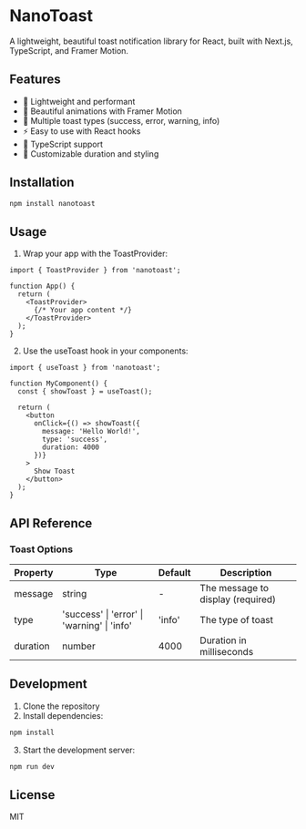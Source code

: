 # NanoToast

A lightweight, beautiful toast notification library for React, built with Next.js, TypeScript, and Framer Motion.

## Features

- 🚀 Lightweight and performant
- 🎨 Beautiful animations with Framer Motion
- 🌈 Multiple toast types (success, error, warning, info)
- ⚡ Easy to use with React hooks
- 🎯 TypeScript support
- 🎨 Customizable duration and styling

## Installation

```bash
npm install nanotoast
```

## Usage

1. Wrap your app with the ToastProvider:

```tsx
import { ToastProvider } from 'nanotoast';

function App() {
  return (
    <ToastProvider>
      {/* Your app content */}
    </ToastProvider>
  );
}
```

2. Use the useToast hook in your components:

```tsx
import { useToast } from 'nanotoast';

function MyComponent() {
  const { showToast } = useToast();

  return (
    <button
      onClick={() => showToast({
        message: 'Hello World!',
        type: 'success',
        duration: 4000
      })}
    >
      Show Toast
    </button>
  );
}
```

## API Reference

### Toast Options

| Property  | Type                                      | Default  | Description                        |
|-----------|-------------------------------------------|---------|------------------------------------|
| message   | string                                    | -       | The message to display (required)  |
| type      | 'success' \| 'error' \| 'warning' \| 'info' | 'info'  | The type of toast                  |
| duration  | number                                    | 4000    | Duration in milliseconds           |

## Development

1. Clone the repository
2. Install dependencies:
```bash
npm install
```
3. Start the development server:
```bash
npm run dev
```

## License

MIT
